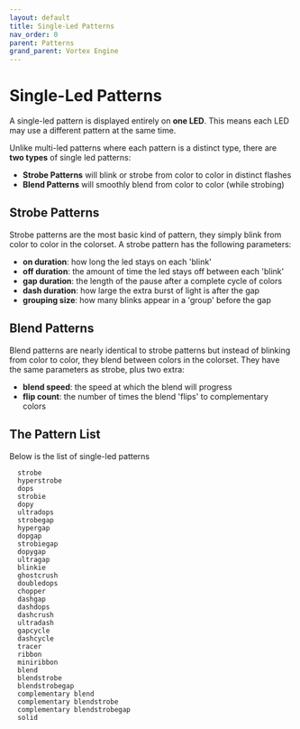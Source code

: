 ```yaml
---
layout: default
title: Single-Led Patterns
nav_order: 0
parent: Patterns
grand_parent: Vortex Engine
---
```


# Single-Led Patterns

A single-led pattern is displayed entirely on **one LED**. This means each LED may use a different pattern at the same time.

Unlike multi-led patterns where each pattern is a distinct type, there are **two types** of single led patterns:

 - **Strobe Patterns** will blink or strobe from color to color in distinct flashes
 - **Blend Patterns** will smoothly blend from color to color (while strobing)


## Strobe Patterns

Strobe patterns are the most basic kind of pattern, they simply blink from color to color in the colorset.  A strobe pattern has the following parameters:

 - **on duration**: how long the led stays on each 'blink'
 - **off duration**: the amount of time the led stays off between each 'blink'
 - **gap duration**: the length of the pause after a complete cycle of colors
 - **dash duration**: how large the extra burst of light is after the gap
 - **grouping size**: how many blinks appear in a 'group' before the gap

## Blend Patterns
Blend patterns are nearly identical to strobe patterns but instead of blinking from color to color, they blend between colors in the colorset. They have the same parameters as strobe, plus two extra:

 - **blend speed**: the speed at which the blend will progress
 - **flip count**: the number of times the blend 'flips' to complementary colors

## The Pattern List

Below is the list of single-led patterns

```
  strobe
  hyperstrobe
  dops
  strobie
  dopy
  ultradops
  strobegap
  hypergap
  dopgap
  strobiegap
  dopygap
  ultragap
  blinkie
  ghostcrush
  doubledops
  chopper
  dashgap
  dashdops
  dashcrush
  ultradash
  gapcycle
  dashcycle
  tracer
  ribbon
  miniribbon
  blend
  blendstrobe
  blendstrobegap
  complementary blend
  complementary blendstrobe
  complementary blendstrobegap
  solid
```